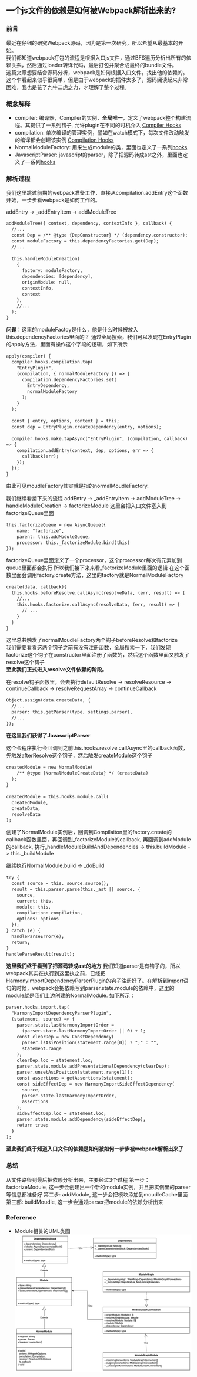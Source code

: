 ## 一个js文件的依赖是如何被Webpack解析出来的?

### 前言
最近在仔细的研究Webpack源码，因为是第一次研究，所以希望从最基本的开始。  
我们都知道webpack打包的流程是根据入口js文件，通过BFS遍历分析出所有的依赖关系，然后通过loader转译代码，最后打包并聚合成最终的bundle文件。  
这篇文章想要结合源码分析，webpack是如何根据入口文件，找出他的依赖的。
这个乍看起来似乎很简单，但是由于webpack的插件太多了，源码阅读起来非常困难，我也是花了九牛二虎之力，才理解了整个过程。


### 概念解释
- compiler: 编译器，Compiler的实例，**全局唯一**，定义了webpack整个构建流程。其提供了一系列钩子, 允许plugin在不同的时机介入 [Compiler Hooks](https://webpack.js.org/api/compiler-hooks/)
- compilation: 单次编译的管理实例，譬如在watch模式下，每次文件改动触发的编译都会创建该实例 [Compilation Hooks](https://webpack.js.org/api/compilation-hooks/)
- NormalModuleFactory: 用来生成module的类，里面也定义了一系列[hooks](https://webpack.js.org/api/normalmodulefactory-hooks/)
- JavascriptParser: javascript的parser，除了把源码转成ast之外，里面也定义了一系列[hooks](https://webpack.js.org/api/parser/)


### 解析过程
我们这里跳过前期的webpack准备工作，直接从compilation.addEntry这个函数开始，一步步看webpack是如何工作的。

addEntry -> _addEntryItem -> addModuleTree
```
addModuleTree({ context, dependency, contextInfo }, callback) {
  //...
  const Dep = /** @type {DepConstructor} */ (dependency.constructor);
  const moduleFactory = this.dependencyFactories.get(Dep);
  //...

  this.handleModuleCreation(
    {
      factory: moduleFactory,
      dependencies: [dependency],
      originModule: null,
      contextInfo,
      context
    },
    //...
  );
}
```

**问题**：这里的moduleFactoy是什么，他是什么时候被放入this.dependencyFactories里面的？
通过全局搜索，我们可以发现在EntryPlugin的apply方法，里面有操作这个字段的逻辑，如下所示
```
apply(compiler) {
  compiler.hooks.compilation.tap(
    "EntryPlugin",
    (compilation, { normalModuleFactory }) => {
      compilation.dependencyFactories.set(
        EntryDependency,
        normalModuleFactory
      );
    }
  );

  const { entry, options, context } = this;
  const dep = EntryPlugin.createDependency(entry, options);

  compiler.hooks.make.tapAsync("EntryPlugin", (compilation, callback) => {
    compilation.addEntry(context, dep, options, err => {
      callback(err);
    });
  });
}
```
由此可见moudleFactory其实就是指的normalMoudleFactory. 

我们继续看接下来的流程
addEntry -> _addEntryItem -> addModuleTree -> handleModuleCreation -> factorizeModule
这里会把入口文件塞入到factorizeQueue里面
```
this.factorizeQueue = new AsyncQueue({
    name: "factorize",
    parent: this.addModuleQueue,
    processor: this._factorizeModule.bind(this)
});
```
factorizeQueue里面定义了一个processor，这个prorcessor每次有元素加到queue里面都会执行
所以我们接下来来看_factorizeModule里面的逻辑
在这个函数里面会调用factory.create方法，这里的factory就是NormalModuleFactory
```
create(data, callback){
  this.hooks.beforeResolve.callAsync(resolveData, (err, result) => {
    //...
    this.hooks.factorize.callAsync(resolveData, (err, result) => {
      // ...
    }
  }
}
```
这里总共触发了normalMoudleFactory两个钩子beforeResolve和factorize  
我们需要看看这两个钩子之前有没有注册函数，全局搜索一下，我们发现factorize这个钩子在constructor里面注册了函数的，然后这个函数里面又触发了resolve这个钩子  
**至此我们正式进入resolve文件依赖的阶段。**

在resolve钩子函数里，会去执行defaultResolve -> resolveResource -> continueCallback -> resolveRequestArray -> continueCallback 
```
Object.assign(data.createData, {
  //...
  parser: this.getParser(type, settings.parser),
  //...
});
```
**在这里我们获得了JavascriptParser**

这个会程序执行会回调到之前this.hooks.resolve.callAsync里的callback函数，先触发afterResolve这个钩子，然后触发createModule这个钩子
```
createdModule = new NormalModule(
    /** @type {NormalModuleCreateData} */ (createData)
  );
}

createdModule = this.hooks.module.call(
  createdModule,
  createData,
  resolveData
);
```
创建了NormalModule实例后，回调到Compilaiton里的factory.create的callback函数里面，再回调到_factorizeModule的callback, 再回调到addModule的callback, 
执行_handleModuleBuildAndDependencies -> this.buildModule -> this._buildModule

继续执行NormalModule.build -> _doBuild 
```
try {
  const source = this._source.source();
  result = this.parser.parse(this._ast || source, {
    source,
    current: this,
    module: this,
    compilation: compilation,
    options: options
  });
} catch (e) {
  handleParseError(e);
  return;
}
handleParseResult(result);
```

**这里我们终于看到了把源码转成ast的地方**
我们知道parser是有钩子的，所以webpack其实在执行到这里执之前，已经把HarmonyImportDependencyParserPlugin的钩子注册好了。在解析到import语句的时候，webpack会把依赖写到parser.state.module的依赖中，这里的module就是我们上边创建的NormalModule. 如下所示：
```
parser.hooks.import.tap(
  "HarmonyImportDependencyParserPlugin",
  (statement, source) => {
    parser.state.lastHarmonyImportOrder =
      (parser.state.lastHarmonyImportOrder || 0) + 1;
    const clearDep = new ConstDependency(
      parser.isAsiPosition(statement.range[0]) ? ";" : "",
      statement.range
    );
    clearDep.loc = statement.loc;
    parser.state.module.addPresentationalDependency(clearDep);
    parser.unsetAsiPosition(statement.range[1]);
    const assertions = getAssertions(statement);
    const sideEffectDep = new HarmonyImportSideEffectDependency(
      source,
      parser.state.lastHarmonyImportOrder,
      assertions
    );
    sideEffectDep.loc = statement.loc;
    parser.state.module.addDependency(sideEffectDep);
    return true;
  }
);
```


**至此我们终于知道入口文件的依赖是如何被如何一步步被webpack解析出来了**



### 总结
从文件路径到最后把依赖分析出来，主要经过3个过程
第一步： factorizeModule, 这一步会创建出一个新的module实例，并且把实例里的parser等信息都准备好
第二步:  addModule, 这一步会把模块添加到moudleCache里面
第三部:  buildMoudle, 这一步会通过parser把module的依赖分析出来

### Reference

- Module相关的UML类图
![Module相关的UML类图](../images/module-uml.jpg)
